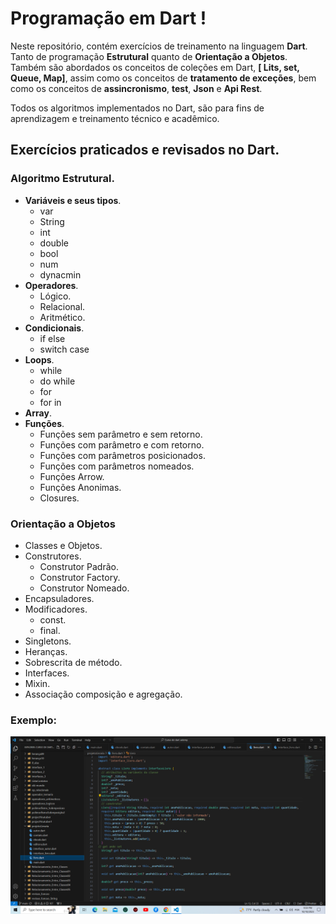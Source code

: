 # Programação em Dart !
Neste repositório, contém exercícios de treinamento na linguagem **Dart**. 
Tanto de programação **Estrutural** quanto de **Orientação a Objetos**. Também são abordados os conceitos de coleções em Dart, **[ Lits, set, Queue, Map]**, assim como os conceitos de **tratamento de exceções**, bem como os conceitos de **assincronismo**, **test**, **Json** e **Api Rest**.

Todos os algoritmos implementados no Dart, são para fins de aprendizagem e treinamento técnico e acadêmico.

## Exercícios praticados e revisados no Dart.

### Algoritmo Estrutural.

* **Variáveis e seus tipos**.
   * var 
   * String
   * int
   * double
   * bool
   * num
   * dynacmin
* **Operadores**.
   * Lógico.
   * Relacional.
   * Aritmético.
* **Condicionais**.
   * if else
   * switch case
* **Loops**.
   * while
   * do while
   * for
   * for in
* **Array**.
* **Funções**.
  * Funções sem parâmetro e sem retorno.
  * Funções com parâmetro e com retorno.
  * Funções com parâmetros posicionados.
  * Funções com parâmetros nomeados.
  * Funções Arrow.
  * Funções Anonimas.
  * Closures.
   

### Orientação a Objetos
  * Classes e Objetos.
  * Construtores.
    * Construtor Padrão.
    * Construtor Factory.
    * Construtor Nomeado.
  * Encapsuladores.
  * Modificadores.
    * const.
    * final.
  * Singletons.
  * Heranças.
  * Sobrescrita de método.
  * Interfaces.
  * Mixin.
  * Associação composição e agregação.

 ### Exemplo:
 ![Exercício de Livraria em Dart.](assets/agregação_composicao_herança_classesAbstratas.png)
